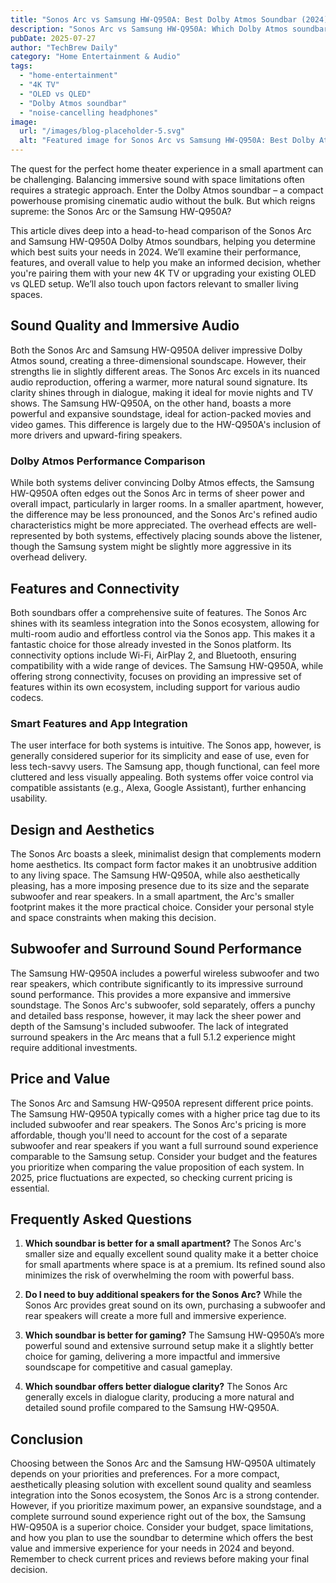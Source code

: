 ```yaml
---
title: "Sonos Arc vs Samsung HW-Q950A: Best Dolby Atmos Soundbar (2024)"
description: "Sonos Arc vs Samsung HW-Q950A: Which Dolby Atmos soundbar reigns supreme for immersive home theater in small apartments?  Find out which offers the best sound quality and features for your 4K TV in our complete comparison! Read now!"
pubDate: 2025-07-27
author: "TechBrew Daily"
category: "Home Entertainment & Audio"
tags:
  - "home-entertainment"
  - "4K TV"
  - "OLED vs QLED"
  - "Dolby Atmos soundbar"
  - "noise-cancelling headphones"
image:
  url: "/images/blog-placeholder-5.svg"
  alt: "Featured image for Sonos Arc vs Samsung HW-Q950A: Best Dolby Atmos Soundbar (2024)"
---
```


The quest for the perfect home theater experience in a small apartment can be challenging.  Balancing immersive sound with space limitations often requires a strategic approach.  Enter the Dolby Atmos soundbar – a compact powerhouse promising cinematic audio without the bulk. But which reigns supreme: the Sonos Arc or the Samsung HW-Q950A?

This article dives deep into a head-to-head comparison of the Sonos Arc and Samsung HW-Q950A Dolby Atmos soundbars, helping you determine which best suits your needs in 2024. We’ll examine their performance, features, and overall value to help you make an informed decision, whether you're pairing them with your new 4K TV or upgrading your existing OLED vs QLED setup.  We’ll also touch upon factors relevant to smaller living spaces.

## Sound Quality and Immersive Audio

Both the Sonos Arc and Samsung HW-Q950A deliver impressive Dolby Atmos sound, creating a three-dimensional soundscape.  However, their strengths lie in slightly different areas.  The Sonos Arc excels in its nuanced audio reproduction, offering a warmer, more natural sound signature.  Its clarity shines through in dialogue, making it ideal for movie nights and TV shows.  The Samsung HW-Q950A, on the other hand, boasts a more powerful and expansive soundstage, ideal for action-packed movies and video games. This difference is largely due to the HW-Q950A's inclusion of more drivers and upward-firing speakers.

### Dolby Atmos Performance Comparison

While both systems deliver convincing Dolby Atmos effects, the Samsung HW-Q950A often edges out the Sonos Arc in terms of sheer power and overall impact, particularly in larger rooms.  In a smaller apartment, however, the difference may be less pronounced, and the Sonos Arc's refined audio characteristics might be more appreciated.  The overhead effects are well-represented by both systems, effectively placing sounds above the listener, though the Samsung system might be slightly more aggressive in its overhead delivery.


## Features and Connectivity

Both soundbars offer a comprehensive suite of features.  The Sonos Arc shines with its seamless integration into the Sonos ecosystem, allowing for multi-room audio and effortless control via the Sonos app.  This makes it a fantastic choice for those already invested in the Sonos platform.  Its connectivity options include Wi-Fi, AirPlay 2, and Bluetooth, ensuring compatibility with a wide range of devices. The Samsung HW-Q950A, while offering strong connectivity, focuses on providing an impressive set of features within its own ecosystem, including support for various audio codecs.

### Smart Features and App Integration

The user interface for both systems is intuitive. The Sonos app, however, is generally considered superior for its simplicity and ease of use, even for less tech-savvy users. The Samsung app, though functional, can feel more cluttered and less visually appealing.  Both systems offer voice control via compatible assistants (e.g., Alexa, Google Assistant), further enhancing usability.


## Design and Aesthetics

The Sonos Arc boasts a sleek, minimalist design that complements modern home aesthetics. Its compact form factor makes it an unobtrusive addition to any living space.  The Samsung HW-Q950A, while also aesthetically pleasing, has a more imposing presence due to its size and the separate subwoofer and rear speakers.  In a small apartment, the Arc's smaller footprint makes it the more practical choice.  Consider your personal style and space constraints when making this decision.


## Subwoofer and Surround Sound Performance

The Samsung HW-Q950A includes a powerful wireless subwoofer and two rear speakers, which contribute significantly to its impressive surround sound performance. This provides a more expansive and immersive soundstage.  The Sonos Arc's subwoofer, sold separately, offers a punchy and detailed bass response, however, it may lack the sheer power and depth of the Samsung's included subwoofer.  The lack of integrated surround speakers in the Arc means that a full 5.1.2 experience might require additional investments.


## Price and Value

The Sonos Arc and Samsung HW-Q950A represent different price points.  The Samsung HW-Q950A typically comes with a higher price tag due to its included subwoofer and rear speakers.  The Sonos Arc's pricing is more affordable, though you'll need to account for the cost of a separate subwoofer and rear speakers if you want a full surround sound experience comparable to the Samsung setup. Consider your budget and the features you prioritize when comparing the value proposition of each system.  In 2025, price fluctuations are expected, so checking current pricing is essential.


## Frequently Asked Questions

1. **Which soundbar is better for a small apartment?** The Sonos Arc's smaller size and equally excellent sound quality make it a better choice for small apartments where space is at a premium.  Its refined sound also minimizes the risk of overwhelming the room with powerful bass.

2. **Do I need to buy additional speakers for the Sonos Arc?**  While the Sonos Arc provides great sound on its own, purchasing a subwoofer and rear speakers will create a more full and immersive experience.


3. **Which soundbar is better for gaming?** The Samsung HW-Q950A’s more powerful sound and extensive surround setup make it a slightly better choice for gaming, delivering a more impactful and immersive soundscape for competitive and casual gameplay.

4. **Which soundbar offers better dialogue clarity?** The Sonos Arc generally excels in dialogue clarity, producing a more natural and detailed sound profile compared to the Samsung HW-Q950A.


## Conclusion

Choosing between the Sonos Arc and the Samsung HW-Q950A ultimately depends on your priorities and preferences.  For a more compact, aesthetically pleasing solution with excellent sound quality and seamless integration into the Sonos ecosystem, the Sonos Arc is a strong contender. However, if you prioritize maximum power, an expansive soundstage, and a complete surround sound experience right out of the box, the Samsung HW-Q950A is a superior choice.  Consider your budget, space limitations, and how you plan to use the soundbar to determine which offers the best value and immersive experience for your needs in 2024 and beyond.  Remember to check current prices and reviews before making your final decision.